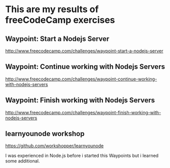 # This are my results of freeCodeCamp exercises

## Waypoint: Start a Nodejs Server
http://www.freecodecamp.com/challenges/waypoint-start-a-nodejs-server

## Waypoint: Continue working with Nodejs Servers
http://www.freecodecamp.com/challenges/waypoint-continue-working-with-nodejs-servers

## Waypoint: Finish working with Nodejs Servers
http://www.freecodecamp.com/challenges/waypoint-finish-working-with-nodejs-servers

## learnyounode workshop
https://github.com/workshopper/learnyounode

I was experienced in Node.js before i started this Waypoints but i learned some additional.